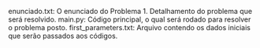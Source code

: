 enunciado.txt: O enunciado do Problema 1. Detalhamento do problema que será resolvido.
main.py: Código principal, o qual será rodado para resolver o problema posto.
first_parameters.txt: Arquivo contendo os dados iniciais que serão passados aos códigos.